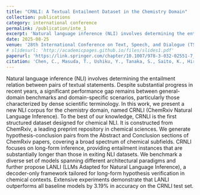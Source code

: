 ```yaml
---
title: "CRNLI: A Textual Entailment Dataset in the Chemistry Domain"
collection: publications
category: international conference
permalink: /publication/inte_1
excerpt: 'Natural language inference (NLI) involves determining the entailment relation between pairs of textual statements...'
date: 2025-08-25
venue: '28th International Conference on Text, Speech, and Dialogue (TSD2025)'
# slidesurl: 'http://academicpages.github.io/files/slides1.pdf'
paperurl: 'https://link.springer.com/chapter/10.1007/978-3-032-02551-7_9'
citation: 'Chen, C., Masuda, T., Ushiku, Y., Tanaka, S., Saito, K., Hirakawa, T., Yamashita, T., & Fujiyoshi, H. (2025). CRNLI: A Textual Entailment Dataset in the Chemistry Domain. International Conference on Text, Speech and Dialogue.'
---
```


Natural language inference (NLI) involves determining the entailment relation between pairs of textual statements. Despite substantial progress in recent years, a significant performance gap remains between general-domain benchmarks and domain-specific scenarios, particularly those characterized by dense scientific terminology. In this work, we present a new NLI corpus for the chemistry domain, named CRNLI (ChemRxiv Natural Language Inference). To the best of our knowledge, CRNLI is the first structured dataset designed for chemical NLI. It is constructed from ChemRxiv, a leading preprint repository in chemical sciences. We generate hypothesis-conclusion pairs from the Abstract and Conclusion sections of ChemRxiv papers, covering a broad spectrum of chemical subfields. CRNLI focuses on long-form inference, providing entailment instances that are substantially longer than those in exiting NLI datasets. We benchmark a diverse set of models spanning different architectural paradigms and further propose LANLI (LLMs Adapted for Natural Language Inference), a decoder-only framework tailored for long-form hypothesis verification in chemical contexts. Extensive experiments demonstrate that LANLI outperforms all baseline models by 3.19% in accuracy on the CRNLI test set.